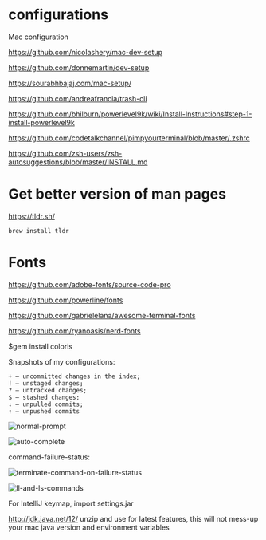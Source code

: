 # configurations

Mac configuration


https://github.com/nicolashery/mac-dev-setup

https://github.com/donnemartin/dev-setup

https://sourabhbajaj.com/mac-setup/

https://github.com/andreafrancia/trash-cli

https://github.com/bhilburn/powerlevel9k/wiki/Install-Instructions#step-1-install-powerlevel9k

https://github.com/codetalkchannel/pimpyourterminal/blob/master/.zshrc

https://github.com/zsh-users/zsh-autosuggestions/blob/master/INSTALL.md


# Get better version of man pages

https://tldr.sh/

```shell
brew install tldr
```

# Fonts

https://github.com/adobe-fonts/source-code-pro

https://github.com/powerline/fonts

https://github.com/gabrielelana/awesome-terminal-fonts

https://github.com/ryanoasis/nerd-fonts

$gem install colorls

Snapshots of my configurations:
```shell
+ — uncommitted changes in the index;
! — unstaged changes;
? — untracked changes;
$ — stashed changes;
⇣ — unpulled commits;
⇡ — unpushed commits
```

![normal-prompt](https://github.com/dineshbhagat/mac-configurations/blob/master/images/Screen%20Shot%202018-10-08%20at%2011.50.18%20AM.png)


![auto-complete](https://github.com/dineshbhagat/mac-configurations/blob/master/images/Screen%20Shot%202018-10-08%20at%2011.59.12%20AM.png)


command-failure-status:


![terminate-command-on-failure-status](https://github.com/dineshbhagat/mac-configurations/blob/master/images/Screen%20Shot%202018-10-08%20at%2012.00.18%20PM.png)



![ll-and-ls-commands](https://github.com/dineshbhagat/mac-configurations/blob/master/images/Screen%20Shot%202016-11-08%20at%2012.18.00%20AM.png)

For IntelliJ keymap, import settings.jar

http://jdk.java.net/12/ unzip and use for latest features, this will not mess-up your mac java version and environment variables
